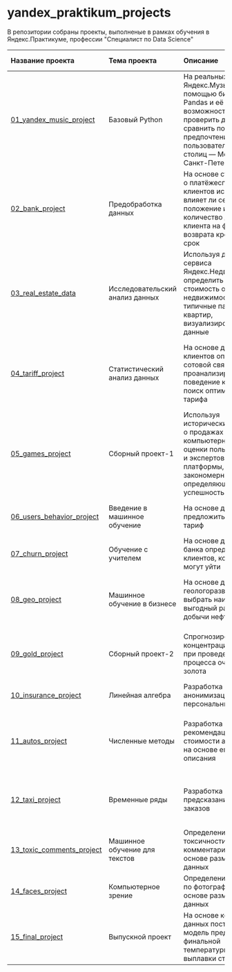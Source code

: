 # yandex_praktikum_projects

В репозитории собраны проекты, выполненые в рамках обучения в Яндекс.Практикуме, профессии "Специалист по Data Science"

|Название проекта|Тема проекта|Описание|Навыки и инструменты|Ключевые слова|Статус|
| :---------- | :--------------- | :-------------------- | :-------------------- | :-------------------- |:---------- |
|[01_yandex_music_project](https://github.com/AndaisRin/yandex_praktikum_projects/tree/main/01_yandex_music_project)|Базовый Python|На реальных данных Яндекс.Музыки c помощью библиотеки Pandas и её возможностей проверить данные и сравнить поведение и предпочтения пользователей двух столиц — Москвы и Санкт-Петербурга.|Python, pandas| обработка данных, дубликаты, пропуски, логическая индексация, группировка, сортировка|Завершён|
|[02_bank_project](https://github.com/AndaisRin/yandex_praktikum_projects/tree/main/02_bank_project)|Предобработка данных|На основе статистики о платёжеспособности клиентов исследовать, влияет ли семейное положение и количество детей клиента на факт возврата кредита в срок|pandas, numpy, seaborn, предобработка данных|обработка данных, дубликаты, пропуски, категоризация, декомпозиция|Завершён|
|[03_real_estate_data](https://github.com/AndaisRin/yandex_praktikum_projects/tree/main/03_real_estate_data)|Исследовательский анализ данных|Используя данные сервиса Яндекс.Недвижимость, определить рыночную стоимость объектов недвижимости и типичные параметры квартир, визуализировать данные|Python, pandas, numpy, matplotlib, seaborn|обработка данных, histogram, boxplot, scattermatrix, категоризация, scatterplot,  фрод-мониторинг|Завершён|
|[04_tariff_project](https://github.com/AndaisRin/yandex_praktikum_projects/tree/main/04_tariff_project)|Статистический анализ данных|На основе данных клиентов оператора сотовой связи проанализировать поведение клиентов и поиск оптимального тарифа|Python, pandas, numpy, seaborn, matplotlib, scipy, проверка статистических гипотез, описательная статистика|обработка данных, histogram, boxplot, статистический тест, критерий Стьюдента|Завершён|
|[05_games_project](https://github.com/AndaisRin/yandex_praktikum_projects/tree/main/05_games_project)|Сборный проект-1|Используя исторические данные о продажах компьютерных игр, оценки пользователей и экспертов, жанры и платформы, выявить закономерности, определяющие успешность игры|Python, pandas, numpy, seaborn, matplotlib, scipy, plotly|обработка данных,  дубликаты, пропуски, статистический тест|Завершён|
|[06_users_behavior_project](https://github.com/AndaisRin/yandex_praktikum_projects/tree/main/06_users_behavior_project)|Введение в машинное обучение|На основе данных предложить клиенту тариф|Python, pandas, numpy, sklearn|классификация, подбор гиперпараметров, выбор модели МО|Завершён|
|[07_churn_project](https://github.com/AndaisRin/yandex_praktikum_projects/tree/main/07_churn_project)|Обучение с учителем|На основе данных из банка определить клиентов, которые могут уйти|Python, pandas, numpy, matplotlib, sklearn|классификация, подбор гиперпараметров, выбор модели МО|Завершён|
|[08_geo_project](https://github.com/AndaisRin/yandex_praktikum_projects/tree/main/08_geo_project)|Машинное обучение в бизнесе|На основе данных геологоразведки выбрать наиболее выгодный район добычи нефти|Python, pandas, numpy, matplotlib, seaborn, collections, sklearn|регрессия, разработка бизнес-модели, бутстреп|Завершён|
|[09_gold_project](https://github.com/AndaisRin/yandex_praktikum_projects/tree/main/09_gold_project)|Сборный проект-2|Спрогнозировать концентрацию золота при проведении процесса очистки золота|Python, pandas, numpy, matplotlib, seaborn, collections, sklearn|анализ данных, регрессия, кастомные метрики|Завершён|
|[10_insurance_project](https://github.com/AndaisRin/yandex_praktikum_projects/tree/main/10_insurance_project)|Линейная алгебра|Разработка модели анонимизации персональных данных|Python, pandas, numpy, sklearn|линейная алгебра, регрессия|Завершён|
|[11_autos_project](https://github.com/AndaisRin/yandex_praktikum_projects/tree/main/11_autos_project)|Численные методы|Разработка системы рекомендации стоимости автомобиля на основе его описания|Python, pandas, numpy, matplotlib, seaborn, time, sklearn, catboost, lightgbm|градиентный бустинг, регрессия|Завершён|
|[12_taxi_project](https://github.com/AndaisRin/yandex_praktikum_projects/tree/main/12_taxi_project)|Временные ряды|Разработка системы предсказания объема заказов|Python, pandas, numpy, matplotlib, sklearn, catboost, lightgbm|временные ряды, регрессия, предсказания|Завершён|
|[13_toxic_comments_project](https://github.com/AndaisRin/yandex_praktikum_projects/tree/main/13_toxic_comments_project)|Машинное обучение для текстов|Определение токсичности комментариев на основе размеченных данных|Python, pandas, numpy, nltk, re, matplotlib, catboost, sklearn|обработка естественного языка, NLP|Завершён|
|[14_faces_project](https://github.com/AndaisRin/yandex_praktikum_projects/tree/main/14_faces_project)|Компьютерное зрение|Определение возраста по фотографии на основе размеченных данных|Python, pandas, tensorflow.keras, matplotlib, seaborn|обработка изображени, нейронные сети|Завершён|
|[15_final_project](https://github.com/AndaisRin/yandex_praktikum_projects/tree/main/15_final_project)|Выпускной проект|На основе косвенных данных построить модель предсказания финальной температуры выплавки стали|Python, pandas, numpy, matplotlib, sklearn, catboost, lightgbm|анализ данных, регрессия, кастомные метрики|Завершён|
